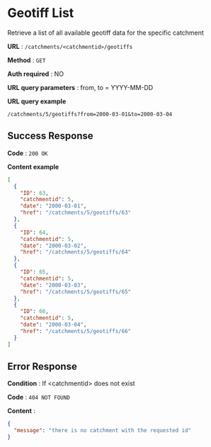 ﻿
# Geotiff List

Retrieve a list of all available geotiff data for the specific catchment

**URL** : `/catchments/<catchmentid>/geotiffs`

**Method** : `GET`

**Auth required** : NO

**URL query parameters** : from, to = YYYY-MM-DD

**URL query example**

```
/catchments/5/geotiffs?from=2000-03-01&to=2000-03-04
```


## Success Response

**Code** : `200 OK`

**Content example**

```json
[
  {
    "ID": 63, 
    "catchmentid": 5, 
    "date": "2000-03-01", 
    "href": "/catchments/5/geotiffs/63"
  }, 
  {
    "ID": 64, 
    "catchmentid": 5, 
    "date": "2000-03-02", 
    "href": "/catchments/5/geotiffs/64"
  }, 
  {
    "ID": 65, 
    "catchmentid": 5, 
    "date": "2000-03-03", 
    "href": "/catchments/5/geotiffs/65"
  }, 
  {
    "ID": 66, 
    "catchmentid": 5, 
    "date": "2000-03-04", 
    "href": "/catchments/5/geotiffs/66"
  }
]
```


## Error Response

**Condition** : If \<catchmentid> does not exist

**Code** : `404 NOT FOUND`

**Content** :

```json
{
  "message": "there is no catchment with the requested id"
}
```
